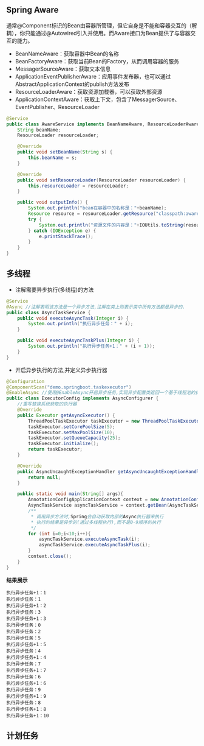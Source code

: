 ## Spring Aware
通常@Component标识的Bean由容器所管理，但它自身是不能和容器交互的（解耦），你只能通过@Autowired引入并使用。而Aware接口为Bean提供了与容器交互的能力。
* BeanNameAware：获取容器中Bean的名称
* BeanFactoryAware：获取当前Bean的Factory，从而调用容器的服务
* MessagerSourceAware：获取文本信息
* ApplicationEventPublisherAware：应用事件发布器，也可以通过AbstractApplicationContext的publish方法发布
* ResourceLoaderAware：获取资源加载器，可以获取外部资源
* ApplicationContextAware：获取上下文，包含了MessagerSource、EventPublisher、ResourceLoader

```java
@Service
public class AwareService implements BeanNameAware, ResourceLoaderAware {
    String beanName;
    ResourceLoader resourceLoader;

    @Override
    public void setBeanName(String s) {
        this.beanName = s;
    }

    @Override
    public void setResourceLoader(ResourceLoader resourceLoader) {
        this.resourceLoader = resourceLoader;
    }

    public void outputInfo() {
        System.out.println("bean在容器中的名称是："+beanName);
        Resource resource = resourceLoader.getResource("classpath:aware/test.txt");
        try {
            System.out.println("资源文件的内容是："+IOUtils.toString(resource.getInputStream()));
        } catch (IOException e) {
            e.printStackTrace();
        }
    }
}
```

## 多线程
* 注解需要异步执行(多线程)的方法
```java
@Service
@Async //注解表明该方法是一个异步方法,注解在类上则表示类中所有方法都是异步的.
public class AsyncTaskService {
    public void executeAsyncTask(Integer i) {
        System.out.println("执行异步任务：" + i);
    }

    public void executeAsyncTaskPlus(Integer i) {
        System.out.println("执行异步任务+1：" + (i + 1));
    }
}
```
* 开启异步执行的方法,并定义异步执行器
```java
@Configuration
@ComponentScan("demo.springboot.taskexecutor")
@EnableAsync //使用@EnableAsync开启异步任务,实现异步配置类返回一个基于线程池的执行器
public class ExecutorConfig implements AsyncConfigurer {
    //重写替换系统获取的执行器
    @Override
    public Executor getAsyncExecutor() {
        ThreadPoolTaskExecutor taskExecutor = new ThreadPoolTaskExecutor();
        taskExecutor.setCorePoolSize(5);
        taskExecutor.setMaxPoolSize(10);
        taskExecutor.setQueueCapacity(25);
        taskExecutor.initialize();
        return taskExecutor;
    }

    @Override
    public AsyncUncaughtExceptionHandler getAsyncUncaughtExceptionHandler() {
        return null;
    }

    public static void main(String[] args){
        AnnotationConfigApplicationContext context = new AnnotationConfigApplicationContext(ExecutorConfig.class);
        AsyncTaskService asyncTaskService = context.getBean(AsyncTaskService.class);
        /**
         * 调用异步方法时,Spring会自动获取内部的Async执行器来执行
         * 执行的结果是异步的(通过多线程执行),而不是0-9顺序的执行
         */
        for (int i=0;i<10;i++){
            asyncTaskService.executeAsyncTask(i);
            asyncTaskService.executeAsyncTaskPlus(i);
        }
        context.close();
    }
}
```
**结果展示**
```
执行异步任务+1：1
执行异步任务：1
执行异步任务+1：2
执行异步任务：3
执行异步任务+1：3
执行异步任务：0
执行异步任务：2
执行异步任务：5
执行异步任务+1：5
执行异步任务：4
执行异步任务+1：4
执行异步任务：7
执行异步任务+1：7
执行异步任务：6
执行异步任务+1：6
执行异步任务：9
执行异步任务+1：9
执行异步任务：8
执行异步任务+1：8
执行异步任务+1：10
```

## 计划任务
